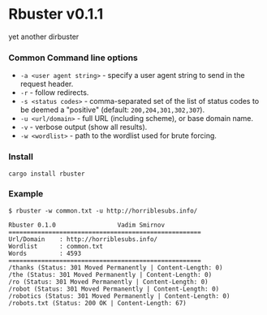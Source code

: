 Rbuster v0.1.1
========================================
yet another dirbuster
### Common Command line options
* `-a <user agent string>` - specify a user agent string to send in the request header.
* `-r` - follow redirects.
* `-s <status codes>` - comma-separated set of the list of status codes to be deemed a "positive" (default: `200,204,301,302,307`).
* `-u <url/domain>` - full URL (including scheme), or base domain name.
* `-v` - verbose output (show all results).
* `-w <wordlist>` - path to the wordlist used for brute forcing.

### Install
```
cargo install rbuster
```

### Example
```
$ rbuster -w common.txt -u http://horriblesubs.info/

Rbuster 0.1.0                 Vadim Smirnov
=====================================================
Url/Domain    : http://horriblesubs.info/
Wordlist      : common.txt
Words         : 4593
=====================================================
/thanks (Status: 301 Moved Permanently | Content-Length: 0)
/the (Status: 301 Moved Permanently | Content-Length: 0)
/ro (Status: 301 Moved Permanently | Content-Length: 0)
/robot (Status: 301 Moved Permanently | Content-Length: 0)
/robotics (Status: 301 Moved Permanently | Content-Length: 0)
/robots.txt (Status: 200 OK | Content-Length: 67)
```
